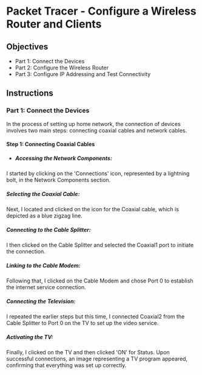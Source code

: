# Packet Tracer - Configure a Wireless Router and Clients
## Objectives
  * Part 1: Connect the Devices
  * Part 2: Configure the Wireless Router
  * Part 3: Configure IP Addressing and Test Connectivity
## Instructions
### Part 1: Connect the Devices
In the process of setting up home network, the connection of devices involves two main steps: connecting coaxial cables and network cables.
#### Step 1: Connecting Coaxial Cables
* ##### Accessing the Network Components: 
I started by clicking on the 'Connections' icon, represented by a lightning bolt, in the Network Components section.
##### Selecting the Coaxial Cable: 
Next, I located and clicked on the icon for the Coaxial cable, which is depicted as a blue zigzag line.
##### Connecting to the Cable Splitter: 
I then clicked on the Cable Splitter and selected the Coaxial1 port to initiate the connection.
##### Linking to the Cable Modem:
Following that, I clicked on the Cable Modem and chose Port 0 to establish the internet service connection.
##### Connecting the Television:
I repeated the earlier steps but this time, I connected Coaxial2 from the Cable Splitter to Port 0 on the TV to set up the video service.
##### Activating the TV:
Finally, I clicked on the TV and then clicked 'ON' for Status. Upon successful connections, an image representing a TV program appeared, confirming that everything was set up correctly.




